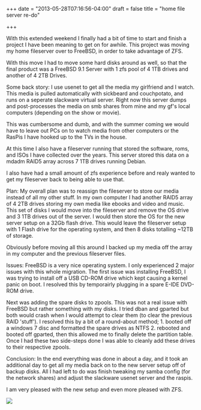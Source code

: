 +++
date = "2013-05-28T07:16:56-04:00"
draft = false
title = "home file server re-do"

+++

With this extended weekend I finally had a bit of time to start and finish a project I have been meaning to get on for awhile.  This project was moving my home fileserver over to FreeBSD, in order to take advantage of ZFS.

With this move I had to move some hard disks around as well, so that the final product was a FreeBSD 9.1 Server with 1 zfs pool of 4 1TB drives and another of 4 2TB Drives.


Some back story:
I use usenet to get all the media my girlfriend and I watch.  This media is pulled automatically with sickbeard and couchpotato, and runs on a seperate slackware virtual server.  Right now this server dumps and post-processes the media on smb shares from mine and my gf's local computers (depending on the show or movie).

This was cumbersome and dumb, and with the summer coming we would have to leave out PCs on to watch media from other computers or the RasPis I have hooked up to the TVs in the house.

At this time I also have a fileserver running that stored the software, roms, and ISOs I have collected over the years.  This server stored this data on a mdadm RAID5 array across 7 1TB drives running Debian.

I also have had a small amount of zfs experience before and realy wanted to get my fileserver back to being able to use that.

Plan:
My overall plan was to reassign the fileserver to store our media instead of all my other stuff.  In my own computer I had another RAID5 array of 4 2TB drives storing my own media like ebooks and video and music.  This set of disks I would move into the fileserver and remove the OS drive and 3 1TB drives out of the server.  I would then store the OS for the new server setup on a 32Gb flash drive.  This would leave the fileserver setup with 1 Flash drive for the operating system, and then 8 disks totalling ~12TB of storage.

Obviously before moving all this around I backed up my media off the array in my computer and the previous fileserver files.

Issues:
FreeBSD is a very nice operating system.  I only experienced 2 major issues with this whole migration.  The first issue was installing FreeBSD, I was trying to install off a USB CD-ROM drive which kept causing a kernel panic on boot.  I resolved this by temporairly plugging in a spare E-IDE DVD-ROM drive.

Next was adding the spare disks to zpools. This was not a real issue with FreeBSD but rather something with my disks.  I tried dban and gparted but both would crash when I would attempt to clear them (to clear the previous RAID 'stuff').  I resolved this by a bit of a round-about method; 1.  booted off a windows 7 disc and formatted the spare drives as NTFS 2. rebooted and booted off gparted, then this allowed me to finally delete the partition table.  Once I had these two side-steps done I was able to cleanly add these drives to their respective zpools.

Conclusion:
In the end everything was done in about a day, and it took an additional day to get all my media back on to the new server setup off of backup disks.
All I had left to do was finish tweaking my samba config (for the network shares) and adjust the slackware usenet server and the raspis.

I am very pleased with the new setup and even more pleased with ZFS.  

![](http://bananafish.in/files/img/blog/file-work1.jpg)

